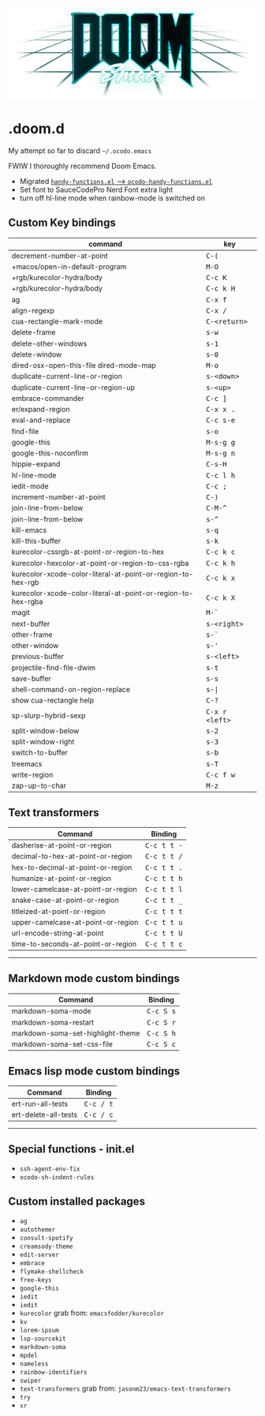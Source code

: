 ![](./doom-vapourwave.png)

# .doom.d

My attempt so far to discard `~/.ocodo.emacs` 

FWIW I thoroughly recommend Doom Emacs.

- Migrated [`handy-functions.el` ⟶  `ocodo-handy-functions.el`](./ocodo-handy-functions.md)
- Set font to SauceCodePro Nerd Font extra light
- turn off hl-line mode when rainbow-mode is switched on

## Custom Key bindings

| command                                                      | key                           |
|--------------------------------------------------------------|-------------------------------|
| decrement-number-at-point                                    | <kbd>C-(</kbd>                |
| +macos/open-in-default-program                               | <kbd>M-O</kbd>                |
| +rgb/kurecolor-hydra/body                                    | <kbd>C-c K</kbd>              |
| +rgb/kurecolor-hydra/body                                    | <kbd>C-c k H</kbd>            |
| ag                                                           | <kbd>C-x f</kbd>              |
| align-regexp                                                 | <kbd>C-x /</kbd>              |
| cua-rectangle-mark-mode                                      | <kbd>C-&lt;return&gt;</kbd>   |
| delete-frame                                                 | <kbd>s-w</kbd>                |
| delete-other-windows                                         | <kbd>s-1</kbd>                |
| delete-window                                                | <kbd>s-0</kbd>                |
| dired-osx-open-this-file dired-mode-map                      | <kbd>M-o</kbd>                |
| duplicate-current-line-or-region                             | <kbd>s-&lt;down&gt;</kbd>     |
| duplicate-current-line-or-region-up                          | <kbd>s-&lt;up&gt;</kbd>       |
| embrace-commander                                            | <kbd>C-c ]</kbd>              |
| er/expand-region                                             | <kbd>C-x x .</kbd>            |
| eval-and-replace                                             | <kbd>C-c s-e</kbd>            |
| find-file                                                    | <kbd>s-o</kbd>                |
| google-this                                                  | <kbd>M-s-g g</kbd>            |
| google-this-noconfirm                                        | <kbd>M-s-g n</kbd>            |
| hippie-expand                                                | <kbd>C-s-H</kbd>              |
| hl-line-mode                                                 | <kbd>C-c l h</kbd>            |
| iedit-mode                                                   | <kbd>C-c ;</kbd>              |
| increment-number-at-point                                    | <kbd>C-)</kbd>                |
| join-line-from-below                                         | <kbd>C-M-^</kbd>              |
| join-line-from-below                                         | <kbd>s-^</kbd>                |
| kill-emacs                                                   | <kbd>s-q</kbd>                |
| kill-this-buffer                                             | <kbd>s-k</kbd>                |
| kurecolor-cssrgb-at-point-or-region-to-hex                   | <kbd>C-c k c</kbd>            |
| kurecolor-hexcolor-at-point-or-region-to-css-rgba            | <kbd>C-c k h</kbd>            |
| kurecolor-xcode-color-literal-at-point-or-region-to-hex-rgb  | <kbd>C-c k x</kbd>            |
| kurecolor-xcode-color-literal-at-point-or-region-to-hex-rgba | <kbd>C-c k X</kbd>            |
| magit                                                        | <kbd>M-&#96;</kbd>            |
| next-buffer                                                  | <kbd>s-&lt;right&gt;</kbd>    |
| other-frame                                                  | <kbd>s-&#96;</kbd>            |
| other-window                                                 | <kbd>s-'</kbd>                |
| previous-buffer                                              | <kbd>s-&lt;left&gt;</kbd>     |
| projectile-find-file-dwim                                    | <kbd>s-t</kbd>                |
| save-buffer                                                  | <kbd>s-s</kbd>                |
| shell-command-on-region-replace                              | <kbd>s-\|</kbd>               |
| show cua-rectangle help                                      | <kbd>C-?</kbd>                |
| sp-slurp-hybrid-sexp                                         | <kbd>C-x r &lt;left&gt;</kbd> |
| split-window-below                                           | <kbd>s-2</kbd>                |
| split-window-right                                           | <kbd>s-3</kbd>                |
| switch-to-buffer                                             | <kbd>s-b</kbd>                |
| treemacs                                                     | <kbd>s-T</kbd>                |
| write-region                                                 | <kbd>C-c f w</kbd>            |
| zap-up-to-char                                               | <kbd>M-z</kbd>                |

## Text transformers

| Command                            | Binding              |
|------------------------------------|----------------------|
| dasherise-at-point-or-region       | <kbd>C-c t t -</kbd> |
| decimal-to-hex-at-point-or-region  | <kbd>C-c t t /</kbd> |
| hex-to-decimal-at-point-or-region  | <kbd>C-c t t .</kbd> |
| humanize-at-point-or-region        | <kbd>C-c t t h</kbd> |
| lower-camelcase-at-point-or-region | <kbd>C-c t t l</kbd> |
| snake-case-at-point-or-region      | <kbd>C-c t t _</kbd> |
| titleized-at-point-or-region       | <kbd>C-c t t t</kbd> |
| upper-camelcase-at-point-or-region | <kbd>C-c t t u</kbd> |
| url-encode-string-at-point         | <kbd>C-c t t U</kbd> |
| time-to-seconds-at-point-or-region | <kbd>C-c t t c</kbd> |
 
---
## Markdown mode custom bindings

| Command                           | Binding            |
|-----------------------------------|--------------------|
| markdown-soma-mode                | <kbd>C-c S s</kbd> |
| markdown-soma-restart             | <kbd>C-c S r</kbd> |
| markdown-soma-set-highlight-theme | <kbd>C-c S h</kbd> |
| markdown-soma-set-css-file        | <kbd>C-c S c</kbd> |

## Emacs lisp mode custom bindings

| Command              | Binding            |
|----------------------|--------------------|
| ert-run-all-tests    | <kbd>C-c / t</kbd> |
| ert-delete-all-tests | <kbd>C-c / c</kbd> |

---

## Special functions - init.el

- `ssh-agent-env-fix`
- `ocodo-sh-indent-rules`

## Custom installed packages

- `ag`
- `autothemer`
- `consult-spotify`
- `creamsody-theme`
- `edit-server`
- `embrace`
- `flymake-shellcheck`
- `free-keys`
- `google-this`
- `iedit`
- `iedit`
- `kurecolor` grab from: `emacsfodder/kurecolor`
- `kv`
- `lorem-ipsum`
- `lsp-sourcekit`
- `markdown-soma`
- `mpdel`
- `nameless`
- `rainbow-identifiers`
- `swiper`
- `text-transformers` grab from: `jasonm23/emacs-text-transformers`
- `try`
- `xr`


